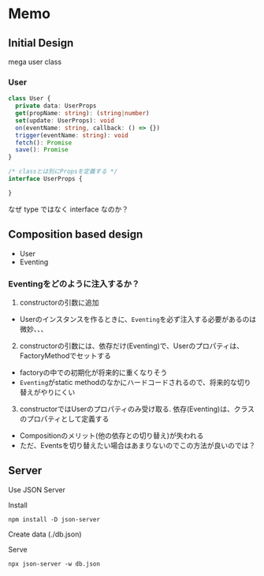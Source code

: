 # Memo

## Initial Design
mega user class
### User

```ts
class User {
  private data: UserProps
  get(propName: string): (string|number)
  set(update: UserProps): void
  on(eventName: string, callback: () => {})
  trigger(eventName: string): void
  fetch(): Promise
  save(): Promise
}

/* classとは別にPropsを定義する */
interface UserProps {

}
```

なぜ type ではなく interface なのか？

## Composition based design
- User
- Eventing

### Eventingをどのように注入するか？
1. constructorの引数に追加
  - Userのインスタンスを作るときに、`Eventing`を必ず注入する必要があるのは微妙、、、
2. constructorの引数には、依存だけ(Eventing)で、Userのプロパティは、FactoryMethodでセットする
  - factoryの中での初期化が将来的に重くなりそう
  - `Eventing`がstatic methodのなかにハードコードされるので、将来的な切り替えがやりにくい
3. constructorではUserのプロパティのみ受け取る. 依存(Eventing)は、クラスのプロパティとして定義する
  - Compositionのメリット(他の依存との切り替え)が失われる
  - ただ、Eventsを切り替えたい場合はあまりないのでこの方法が良いのでは？

## Server
Use JSON Server

Install

```shell
npm install -D json-server
```

Create data (./db.json)


Serve
```shell
npx json-server -w db.json
```
